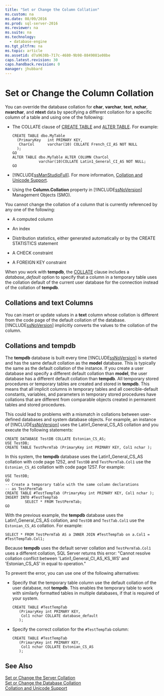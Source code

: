 ```yaml
---
title: "Set or Change the Column Collation"
ms.custom: na
ms.date: 08/09/2016
ms.prod: sql-server-2016
ms.reviewer: na
ms.suite: na
ms.technology: 
  - database-engine
ms.tgt_pltfrm: na
ms.topic: article
ms.assetid: d7a9638b-717c-4680-9b98-8849081e08be
caps.latest.revision: 30
caps.handback.revision: 0
manager: jhubbard
---
```

# Set or Change the Column Collation
You can override the database collation for **char**, **varchar**, **text**, **nchar**, **nvarchar**, and **ntext** data by specifying a different collation for a specific column of a table and using one of the following:  
  
-   The COLLATE clause of [CREATE TABLE](assetId:///1e068443-b9ea-486a-804f-ce7b6e048e8b) and [ALTER TABLE](assetId:///f1745145-182d-4301-a334-18f799d361d1). For example:  
  
    ```  
    CREATE TABLE dbo.MyTable  
      (PrimaryKey   int PRIMARY KEY,  
       CharCol      varchar(10) COLLATE French_CI_AS NOT NULL  
      );  
    GO  
    ALTER TABLE dbo.MyTable ALTER COLUMN CharCol  
                varchar(10)COLLATE Latin1_General_CI_AS NOT NULL;  
    GO  
    ```  
  
-   [!INCLUDE[ssManStudioFull](../../Topics/TopicNameContainA/tokens/ssManStudioFull_md.md)]. For more information, [Collation and Unicode Support](../../Topics/TopicNameNotContainA/Collation-and-Unicode-Support.md).  
  
-   Using the **Column.Collation** property in [!INCLUDE[ssNoVersion](../../Topics/TopicNameContainA/tokens/ssNoVersion_md.md)] Management Objects (SMO).  
  
 You cannot change the collation of a column that is currently referenced by any one of the following:  
  
-   A computed column  
  
-   An index  
  
-   Distribution statistics, either generated automatically or by the CREATE STATISTICS statement  
  
-   A CHECK constraint  
  
-   A FOREIGN KEY constraint  
  
 When you work with **tempdb**, the [COLLATE](assetId:///76763ac8-3e0d-4bbb-aa53-f5e7da021daa) clause includes a *database_default* option to specify that a column in a temporary table uses the collation default of the current user database for the connection instead of the collation of **tempdb**.  
  
## Collations and text Columns  
 You can insert or update values in a **text** column whose collation is different from the code page of the default collation of the database. [!INCLUDE[ssNoVersion](../../Topics/TopicNameContainA/tokens/ssNoVersion_md.md)] implicitly converts the values to the collation of the column.  
  
## Collations and tempdb  
 The **tempdb** database is built every time [!INCLUDE[ssNoVersion](../../Topics/TopicNameContainA/tokens/ssNoVersion_md.md)] is started and has the same default collation as the **model** database. This is typically the same as the default collation of the instance. If you create a user database and specify a different default collation than **model**, the user database has a different default collation than **tempdb**. All temporary stored procedures or temporary tables are created and stored in **tempdb**. This means that all implicit columns in temporary tables and all coercible-default constants, variables, and parameters in temporary stored procedures have collations that are different from comparable objects created in permanent tables and stored procedures.  
  
 This could lead to problems with a mismatch in collations between user-defined databases and system database objects. For example, an instance of [!INCLUDE[ssNoVersion](../../Topics/TopicNameContainA/tokens/ssNoVersion_md.md)] uses the Latin1_General_CS_AS collation and you execute the following statements:  
  
```  
CREATE DATABASE TestDB COLLATE Estonian_CS_AS;  
USE TestDB;  
CREATE TABLE TestPermTab (PrimaryKey int PRIMARY KEY, Col1 nchar );  
```  
  
 In this system, the **tempdb** database uses the Latin1_General_CS_AS collation with code page 1252, and `TestDB` and `TestPermTab.Col1` use the `Estonian_CS_AS` collation with code page 1257. For example:  
  
```  
USE TestDB;  
GO  
-- Create a temporary table with the same column declarations  
-- as TestPermTab  
CREATE TABLE #TestTempTab (PrimaryKey int PRIMARY KEY, Col1 nchar );  
INSERT INTO #TestTempTab  
         SELECT * FROM TestPermTab;  
GO  
```  
  
 With the previous example, the **tempdb** database uses the Latin1_General_CS_AS collation, and `TestDB` and `TestTab.Col1` use the `Estonian_CS_AS` collation. For example:  
  
```  
SELECT * FROM TestPermTab AS a INNER JOIN #TestTempTab on a.Col1 = #TestTempTab.Col1;  
```  
  
 Because **tempdb** uses the default server collation and `TestPermTab.Col1` uses a different collation, SQL Server returns this error: "Cannot resolve collation conflict between 'Latin1_General_CI_AS_KS_WS' and 'Estonian_CS_AS' in equal to operation."  
  
 To prevent the error, you can use one of the following alternatives:  
  
-   Specify that the temporary table column use the default collation of the user database, not **tempdb**. This enables the temporary table to work with similarly formatted tables in multiple databases, if that is required of your system.  
  
    ```  
    CREATE TABLE #TestTempTab  
       (PrimaryKey int PRIMARY KEY,  
        Col1 nchar COLLATE database_default  
       );  
    ```  
  
-   Specify the correct collation for the `#TestTempTab` column:  
  
    ```  
    CREATE TABLE #TestTempTab  
       (PrimaryKey int PRIMARY KEY,  
        Col1 nchar COLLATE Estonian_CS_AS  
       );  
    ```  
  
## See Also  
 [Set or Change the Server Collation](../../Topics/TopicNameNotContainA/Set-or-Change-the-Server-Collation.md)   
 [Set or Change the Database Collation](../../Topics/TopicNameNotContainA/Set-or-Change-the-Database-Collation.md)   
 [Collation and Unicode Support](../../Topics/TopicNameNotContainA/Collation-and-Unicode-Support.md)